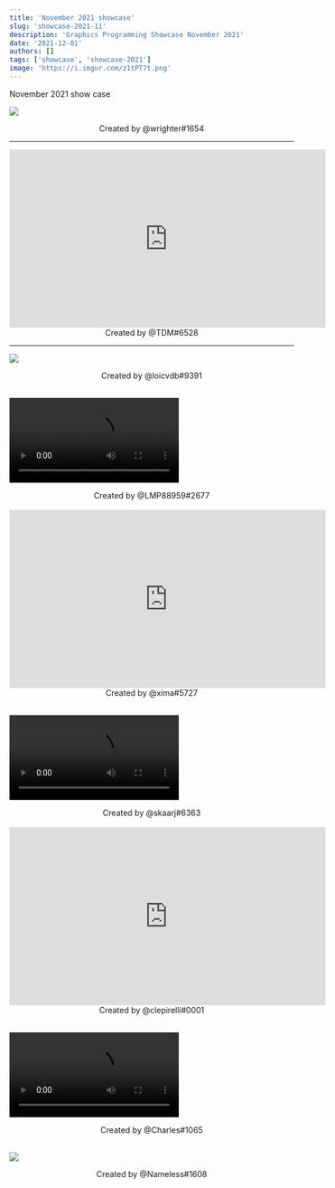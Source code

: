 ```yaml
---
title: 'November 2021 showcase'
slug: 'showcase-2021-11'
description: 'Graphics Programming Showcase November 2021'
date: '2021-12-01'
authors: []
tags: ['showcase', 'showcase-2021']
image: 'https://i.imgur.com/z1tPT7t.png'
---
```


November 2021 show case

![](https://i.imgur.com/z1tPT7t.png)
<!-- truncate -->
<center>Created by @wrighter#1654</center>

<hr />

<iframe width="560" height="315" src="https://www.youtube.com/embed/HeSdqs3B63k" title="YouTube" frameborder="0" allow="encrypted-media; picture-in-picture" allowfullscreen></iframe>
<center>Created by @TDM#6528</center>

<hr />

![](https://i.imgur.com/2WPfyOg.png)
<center>Created by @loicvdb#9391</center>

<br />

<video src="https://i.imgur.com/iPeZRi5.mp4"></video>
<center>Created by @LMP88959#2677</center>

<br />

<iframe width="560" height="315" src="https://www.youtube.com/embed/20DXERpj4rg" title="YouTube" frameborder="0" allow="encrypted-media; picture-in-picture" allowfullscreen></iframe>
<center>Created by @xima#5727</center>

<br />

<video src="https://i.imgur.com/UAXvyf1.mp4"></video>
<center>Created by @skaarj#6363</center>

<br />

<iframe width="560" height="315" src="https://www.youtube.com/embed/zIVjUIJcxmo" title="YouTube" frameborder="0" allow="encrypted-media; picture-in-picture" allowfullscreen></iframe>
<center>Created by @clepirelli#0001</center>

<br />

<video src="https://i.imgur.com/3mQomxH.mp4"></video>
<center>Created by @Charles#1065</center>

<br />

![](https://i.imgur.com/qngJfHW.jpg)
<center>Created by @Nameless#1608</center>